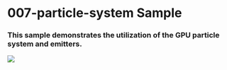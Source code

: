 # 007-particle-system Sample

### This sample demonstrates the utilization of the GPU particle system and emitters.

![](https://i.rawr.dev/sample7-min.gif)
